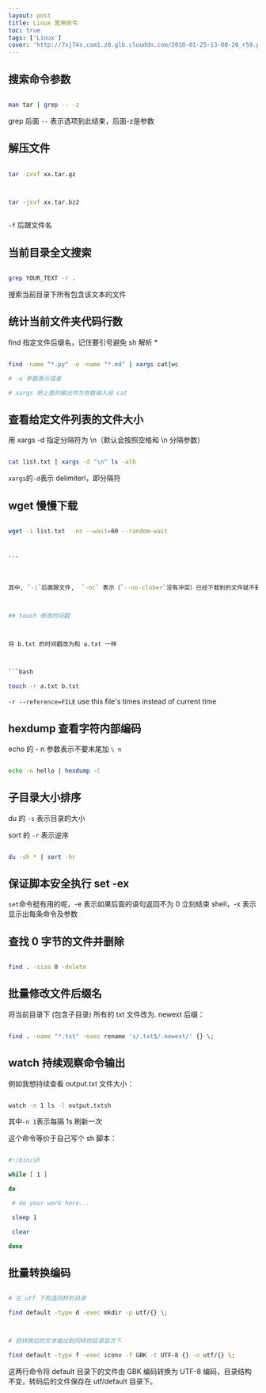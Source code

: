 ```yaml
---
layout: post
title: Linux 常用命令
toc: true
tags: ['Linux']
cover: 'http://7xj74s.com1.z0.glb.clouddn.com/2018-01-25-13-00-20_r59.png'
---
```

<!-- 

time: 2017-07-20

cover: http://7xj74s.com1.z0.glb.clouddn.com/2018-01-25-13-00-20_r59.png

 -->





<!-- more -->

## 搜索命令参数



```bash

man tar | grep -- -z

```



grep 后面 `--` 表示选项到此结束，后面-z是参数



<!-- more -->

## 解压文件



```bash

tar -zxvf xx.tar.gz



tar -jxvf xx.tar.bz2



```



`-f` 后跟文件名



## 当前目录全文搜索



```bash

grep YOUR_TEXT -r .

```



搜索当前目录下所有包含该文本的文件



## 统计当前文件夹代码行数



find 指定文件后缀名，记住要引号避免 sh 解析 *



```bash

find -name "*.py" -o -name "*.md" | xargs cat|wc

# -o 参数表示或者

# xargs 把上面的输出作为参数输入给 cat

```



## 查看给定文件列表的文件大小



用 xargs -d 指定分隔符为 \n（默认会按照空格和 \n 分隔参数）



```bash

cat list.txt | xargs -d "\n" ls -alh

```



`xargs`的`-d`表示 delimiterl，即分隔符



## wget 慢慢下载



```bash

wget -i list.txt  -nc --wait=60 --random-wait



​```



其中, `-i`后面跟文件,  `-nc` 表示（`--no-clober`没有冲突）已经下载到的文件就不要再请求了，wait=60 表示两次请求间隔 60s，random-wait 表示随机等待 2~120s



## touch 修改时间戳



将 b.txt 的时间戳改为和 a.txt 一样



```bash

touch -r a.txt b.txt

```



`-r --reference=FILE`    use this file's times instead of current time



## hexdump 查看字符内部编码



echo 的 - n 参数表示不要末尾加 `\ n`



```bash

echo -n hello | hexdump -C

```



## 子目录大小排序



du 的 `-s` 表示目录的大小



sort 的 `-r` 表示逆序



```bash

du -sh * | sort -hr

```



## 保证脚本安全执行 set -ex



`set`命令挺有用的呢，-e 表示如果后面的语句返回不为 0 立刻结束 shell，-x 表示显示出每条命令及参数



## 查找 0 字节的文件并删除



```bash

find . -size 0 -delete

```



## 批量修改文件后缀名



将当前目录下 (包含子目录) 所有的 txt 文件改为. newext 后缀：



```bash

find . -name "*.txt" -exec rename 's/.txt$/.newext/' {} \;

```



## watch 持续观察命令输出



例如我想持续查看 output.txt 文件大小：



```bash

watch -n 1 ls -l output.txtsh

```



其中`-n 1`表示每隔 1s 刷新一次



这个命令等价于自己写个 sh 脚本：



```bash

#!/bin/sh

while [ 1 ]

do

 # do your work here...

 sleep 1

 clear

done

```



## 批量转换编码



```bash

# 在 utf 下构造同样的目录

find default -type d -exec mkdir -p utf/{} \;



# 把转换后的文本输出到同样的目录层次下

find default -type f -exec iconv -f GBK -t UTF-8 {} -o utf/{} \;

```



这两行命令将 default 目录下的文件由 GBK 编码转换为 UTF-8 编码，目录结构不变，转码后的文件保存在 utf/default 目录下。